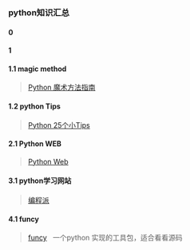 ### python知识汇总

#### 0
#### 1
#### 1.1 magic method
> [Python 魔术方法指南](https://github.com/PyCodersCN/PyCodersCN/blob/master/issue6/a-guide-to-pythons-magic-methods.rst)  <br/>

#### 1.2 python Tips
> [Python 25个小Tips](http://book.pythontips.com/en/latest/index.html)            <br/>

#### 2.1 Python WEB
>[Python Web](http://python-web-guide.readthedocs.io/zh/latest/)                     <br/>


#### 3.1 python学习网站
>[编程派](http://codingpy.com/)


#### 4.1 funcy 
>[funcy](http://funcy.readthedocs.io/en/stable/overview.html)   一个python 实现的工具包，适合看看源码
